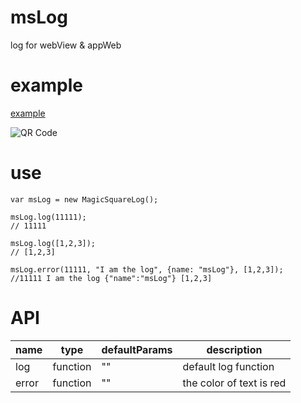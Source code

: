 # msLog
log for webView &amp; appWeb


# example
[example](https://martin-bai.github.io/msLog/example/index.html)

![QR Code](/QRCode.jpg)

# use
```
var msLog = new MagicSquareLog();

msLog.log(11111); 
// 11111

msLog.log([1,2,3]);
// [1,2,3]

msLog.error(11111, "I am the log", {name: "msLog"}, [1,2,3]); 
//11111 I am the log {"name":"msLog"} [1,2,3]

```

# API

| name          | type           | defaultParams | description |
| ------------- | -------------  | ------------- | ----------- |
| log           | function       | ""            | default log function |
| error         | function       | ""            | the color of text is red |
